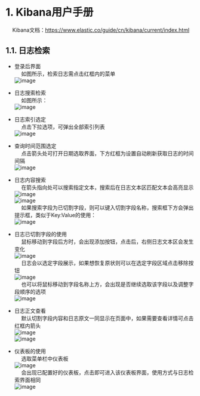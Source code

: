

# 1. Kibana用户手册  
&emsp; Kibana文档：https://www.elastic.co/guide/cn/kibana/current/index.html  

## 1.1. 日志检索  
* 登录后界面  
&emsp; 如图所示，检索日志需点击红框内的菜单  
![image](https://gitee.com/wt1814/pic-host/raw/master/images/ES/es-52.png)  
* 日志搜索检索  
&emsp; 如图所示：   
![image](https://gitee.com/wt1814/pic-host/raw/master/images/ES/es-53.png)  

* 日志索引选定  
&emsp; 点击下拉选项，可弹出全部索引列表  
![image](https://gitee.com/wt1814/pic-host/raw/master/images/ES/es-54.png)  

* 查询时间范围选定   
&emsp; 点击箭头处可打开日期选取界面，下方红框为设置自动刷新获取日志的时间间隔  
![image](https://gitee.com/wt1814/pic-host/raw/master/images/ES/es-55.png)  

* 日志内容搜索  
&emsp; 在箭头指向处可以搜索指定文本，搜索后在日志文本区匹配文本会高亮显示  
![image](https://gitee.com/wt1814/pic-host/raw/master/images/ES/es-56.png)  
![image](https://gitee.com/wt1814/pic-host/raw/master/images/ES/es-57.png)  
&emsp; 如果搜索字段为已切割字段，则可以键入切割字段名称，搜索框下方会弹出提示框，类似于Key:Value的使用：  
![image](https://gitee.com/wt1814/pic-host/raw/master/images/ES/es-58.png)  

* 日志已切割字段的使用  
&emsp; 鼠标移动到字段后方时，会出现添加按钮，点击后，右侧日志文本区会发生变化  
![image](https://gitee.com/wt1814/pic-host/raw/master/images/ES/es-59.png)  
&emsp; 日志会以选定字段展示，如果想恢复原状则可以在选定字段区域点击移除按钮  
![image](https://gitee.com/wt1814/pic-host/raw/master/images/ES/es-60.png)  
&emsp; 也可以将鼠标移动到字段名称上方，会出现是否继续选取该字段以及调整字段顺序的选项  
![image](https://gitee.com/wt1814/pic-host/raw/master/images/ES/es-61.png)  
* 日志正文查看  
&emsp; 默认切割字段内容和日志原文一同显示在页面中，如果需要查看详情可点击红框内箭头  
![image](https://gitee.com/wt1814/pic-host/raw/master/images/ES/es-62.png)  
![image](https://gitee.com/wt1814/pic-host/raw/master/images/ES/es-63.png)  
* 仪表板的使用  
&emsp; 选取菜单栏中仪表板  
![image](https://gitee.com/wt1814/pic-host/raw/master/images/ES/es-64.png)  
&emsp; 会出现已配置好的仪表板，点击即可进入该仪表板界面，使用方式与日志检索界面相同  
![image](https://gitee.com/wt1814/pic-host/raw/master/images/ES/es-65.png)  
